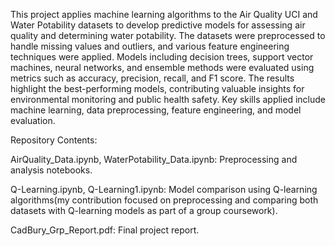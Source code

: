 This project applies machine learning algorithms to the Air Quality UCI and Water Potability datasets to develop predictive models for assessing air quality and determining water potability. The datasets were preprocessed to handle missing values and outliers, and various feature engineering techniques were applied. Models including decision trees, support vector machines, neural networks, and ensemble methods were evaluated using metrics such as accuracy, precision, recall, and F1 score. The results highlight the best-performing models, contributing valuable insights for environmental monitoring and public health safety. Key skills applied include machine learning, data preprocessing, feature engineering, and model evaluation.

Repository Contents:

AirQuality_Data.ipynb, WaterPotability_Data.ipynb: Preprocessing and analysis notebooks.

Q-Learning.ipynb, Q-Learning1.ipynb: Model comparison using Q-learning algorithms(my contribution focused on preprocessing and comparing both datasets with Q-learning models as part of a group coursework).

CadBury_Grp_Report.pdf: Final project report.
